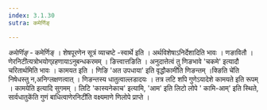 ```yaml
---
index: 3.1.30
sutra: कमेर्णिङ्

---
```

_कमेर्णिङ्_ - कमेर्णिङ् । शेषपूरणेन सूत्रं व्याचष्टे -स्वार्थे इति । अर्थविशेषाऽनिर्देशादिति भावः । णङावितौ ।णेरनिटी॑त्यत्रोभयोग्र्रहणायाऽनुबन्धकरमम् । ङित्त्वात्तङिति । अनुदात्तेत्वं तु णिङभावे 'चकमे' इत्यादौ चरितार्थमिति भावः । कामयत इति । णिङि 'अत उपधाया' इति वृद्धौकामी॑ति णिङन्तम् ।क्ङिति चे॑ति निषेधस्तु न,अनिग्लक्षणत्वात् । णिङन्तस्य धातुत्वाल्लडादयः । तत्र लटि शपि गुणेऽयादेशे कामयते इति रूपम् । कामयेति इत्यादि सुगमम् । लिटि 'कास्यनेकाच' इत्यामि, 'आम' इति लिटो लोपे '	कामि-आम्' इति स्थिते, सार्वधातुके॑ति गुणं बाधित्वाणेरनिटी॑ति वक्ष्यमाणे णिलोपे प्राप्ते ।